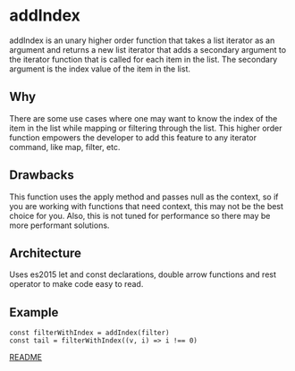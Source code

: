 # addIndex

addIndex is an unary higher order function that takes a list iterator as an argument and returns a new list iterator that adds a secondary argument to the iterator
function that is called for each item in the list. The
secondary argument is the index value of the item in the list.

## Why

There are some use cases where one may want to know the index of the item in the list while mapping or filtering through the list. This higher order function empowers the developer to add this feature to any iterator command, like map, filter, etc.

## Drawbacks

This function uses the apply method and passes null as the context, so if you are working with functions that need context, this may not be the best choice for you. Also, this is not tuned for performance so there may be more performant solutions.

## Architecture

Uses es2015 let and const declarations, double arrow functions and rest operator to make code easy to read.

## Example

```
const filterWithIndex = addIndex(filter)
const tail = filterWithIndex((v, i) => i !== 0)
```

[README](../../../README.md)
